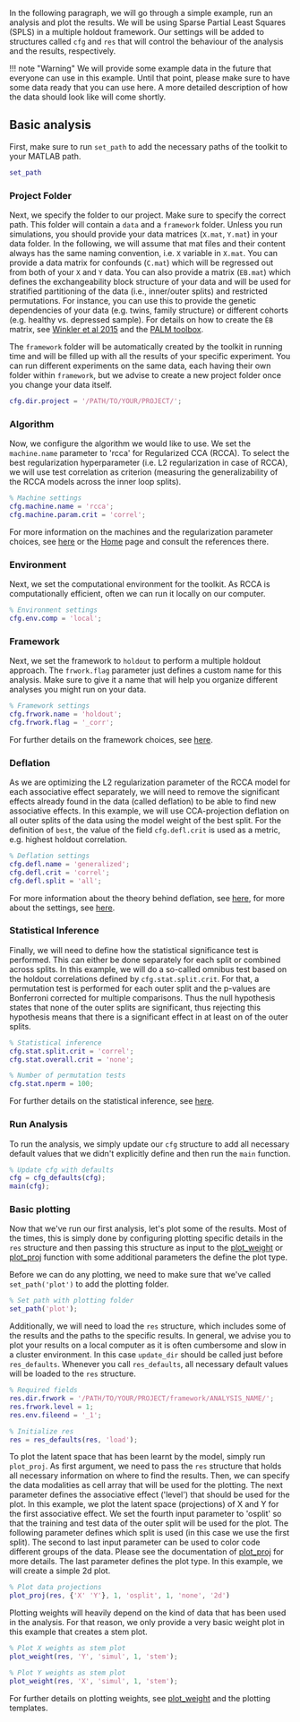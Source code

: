 In the following paragraph, we will go through a simple example, run an analysis and plot the results. We will be using Sparse Partial Least Squares (SPLS) in a multiple holdout framework. Our settings will be added to structures called `cfg` and `res` that will control the behaviour of the analysis and the results, respectively.

!!! note "Warning"
    We will provide some example data in the future that everyone can use in this example. Until that point, please make sure to have some data ready that you can use here. A more detailed description of how the data should look like will come shortly.

## Basic analysis

First, make sure to run `set_path` to add the necessary paths of the toolkit to your MATLAB path.

```matlab
set_path
```

### Project Folder

Next, we specify the folder to our project. Make sure to specify the correct path. This folder will contain a `data` and a `framework` folder. Unless you run simulations, you should provide your data matrices (`X.mat`, `Y.mat`) in your data folder. In the following, we will assume that mat files and their content always has the same naming convention, i.e. `X` variable in `X.mat`. You can provide a data matrix for confounds (`C.mat`) which will be regressed out from both of your `X` and `Y` data. You can also provide a matrix (`EB.mat`) which defines the exchangeability block structure of your data and will be used for stratified partitioning of the data (i.e., inner/outer splits) and restricted permutations. For instance, you can use this to provide the genetic dependencies of your data (e.g. twins, family structure) or different cohorts (e.g. healthy vs. depressed sample). For details on how to create the `ÈB` matrix, see [Winkler et al 2015](https://doi.org/10.1016/j.neuroimage.2015.05.092) and the [PALM toolbox](https://fsl.fmrib.ox.ac.uk/fsl/fslwiki/PALM).

The `framework` folder will be automatically created by the toolkit in running time and will be filled up with all the results of your specific experiment. You can run different experiments on the same data, each having their own folder within `framework`, but we advise to create a new project folder once you change your data itself.

```matlab
cfg.dir.project = '/PATH/TO/YOUR/PROJECT/';
```

### Algorithm

Now, we configure the algorithm we would like to use. We set the `machine.name` parameter to 'rcca' for Regularized CCA (RCCA). To select the best regularization hyperparameter (i.e. L2 regularization in case of RCCA), we will use test correlation as criterion (measuring the generalizability of the RCCA models across the inner loop splits).

```matlab
% Machine settings
cfg.machine.name = 'rcca';
cfg.machine.param.crit = 'correl';
```

For more information on the machines and the regularization parameter choices, see [here](../mfiles/cfg_defaults/#machine) or the [Home](../) page and consult the references there.

### Environment
Next, we set the computational environment for the toolkit. As RCCA is computationally efficient, often we can run it locally on our computer.

```matlab
% Environment settings
cfg.env.comp = 'local';
```

### Framework

Next, we set the framework to `holdout` to perform a multiple holdout approach. The `frwork.flag` parameter just defines a custom name for this analysis. Make sure to give it a name that will help you organize different analyses you might run on your data.

```matlab
% Framework settings
cfg.frwork.name = 'holdout';
cfg.frwork.flag = '_corr';
```

For further details on the framework choices, see [here](../mfiles/cfg_defaults/#frwork).

### Deflation

As we are optimizing the L2 regularization parameter of the RCCA model for each associative effect separately, we will need to remove the significant effects already found in the data (called deflation) to be able to find new associative effects. In this example, we will use CCA-projection deflation on all outer splits of the data using the model weight of the best split. For the definition of `best`, the value of the field `cfg.defl.crit` is used as a metric, e.g. highest holdout correlation.

```matlab
% Deflation settings
cfg.defl.name = 'generalized';
cfg.defl.crit = 'correl';
cfg.defl.split = 'all';
```

For more information about the theory behind deflation, see [here](../#introduction-to-iterative-solution-of-ccapls-models), for more about the settings, see [here](../mfiles/cfg_defaults/#defl).

### Statistical Inference

Finally, we will need to define how the statistical significance test is performed. This can either be done separately for each split or combined across splits. In this example, we will do a so-called omnibus test based on the holdout correlations defined by `cfg.stat.split.crit`. For that, a permutation test is performed for each outer split and the p-values are Bonferroni corrected for multiple comparisons. Thus the null hypothesis states that none of the outer splits are significant, thus rejecting this hypothesis means that there is a significant effect in at least on of the outer splits.

```matlab
% Statistical inference
cfg.stat.split.crit = 'correl';
cfg.stat.overall.crit = 'none';

% Number of permutation tests
cfg.stat.nperm = 100;
```

For further details on the statistical inference, see [here](../mfiles/cfg_defaults/#stat).

### Run Analysis

To run the analysis, we simply update our `cfg` structure to add all necessary default values that we didn't explicitly define and then run the `main` function.

```matlab
% Update cfg with defaults
cfg = cfg_defaults(cfg);
main(cfg);
```

### Basic plotting

Now that we've run our first analysis, let's plot some of the results. Most of the times, this is simply done by configuring plotting specific details in the `res` structure and then passing this structure as input to the [plot_weight](../mfiles/plot_weight/) or [plot_proj](../mfiles/plot_proj/) function with some additional parameters the define the plot type.

Before we can do any plotting, we need to make sure that we've called `set_path('plot')` to add the plotting folder.

```matlab
% Set path with plotting folder
set_path('plot');
```

Additionally, we will need to load the `res` structure, which includes some of the results and the paths to the specific results. In general, we advise you to plot your results on a local computer as it is often cumbersome and slow in a cluster environment. In this case `update_dir` should be called just before `res_defaults`. Whenever you call `res_defaults`, all necessary default values will be loaded  to the `res` structure.

```matlab
% Required fields
res.dir.frwork = '/PATH/TO/YOUR/PROJECT/framework/ANALYSIS_NAME/';
res.frwork.level = 1;
res.env.fileend = '_1';

% Initialize res
res = res_defaults(res, 'load');
```
To plot the latent space that has been learnt by the model, simply run `plot_proj`. As first argument, we need to pass the `res` structure that holds all necessary information on where to find the results. Then, we can specify the data modalities as cell array that will be used for the plotting. The next parameter defines the associative effect ('level') that should be used for the plot. In this example, we plot the latent space (projections) of X and Y for the first associative effect. We set the fourth input parameter to 'osplit' so that the training and test data of the outer split will be used for the plot. The following parameter defines which split is used (in this case we use the first split). The second to last input parameter can be used to color code different groups of the data. Please see the documentation of [plot_proj](../mfiles/plot_proj/) for more details. The last parameter defines the plot type. In this example, we will create a simple 2d plot.

```matlab
% Plot data projections
plot_proj(res, {'X' 'Y'}, 1, 'osplit', 1, 'none', '2d')
```

Plotting weights will heavily depend on the kind of data that has been used in the analysis. For that reason, we only provide a very basic weight plot in this example that creates a stem plot.

```matlab
% Plot X weights as stem plot
plot_weight(res, 'Y', 'simul', 1, 'stem');

% Plot Y weights as stem plot
plot_weight(res, 'X', 'simul', 1, 'stem');
```

For further details on plotting weights, see [plot_weight](../mfiles/plot_weight/) and the plotting templates.
